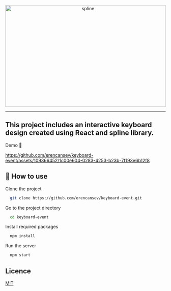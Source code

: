 
<p align="center">
  <a href="https://expo.dev/">
    <img alt="spline" height="320" width="100%" src="https://github.com/erencansev/keyboard-event/assets/109366452/75e7289a-d00c-4599-9993-76907881968b">
  </a>
</p>

---

This project includes an interactive keyboard design created using React and spline library.
---
Demo 👾


https://github.com/erencansev/keyboard-event/assets/109366452/1c00e604-0283-4253-b23b-7f193e6b12f8




## 🚀 How to use

Clone the project

```bash
  git clone https://github.com/erencansev/keyboard-event.git
```

Go to the project directory

```bash
  cd keyboard-event
```

Install required packages

```bash
  npm install
```

Run the server

```bash
  npm start
```

## Licence

[MIT](https://choosealicense.com/licenses/mit/)
